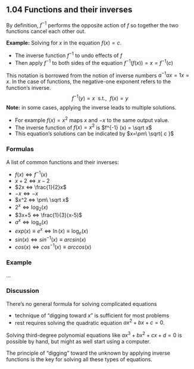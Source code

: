 ## 1.04 Functions and their inverses
By definition, $f^{-1}$ performs the opposite action of $f$ so together the two functions cancel each other out.

**Example:** Solving for $x$ in the equation $f(x) = c$. 
- The inverse function $f^{-1}$ to undo effects of $f$ 
- Then apply $f^{-1}$ to both sides of the equation $f^{-1}(f(x)) = x = f^{-1}(c)$

This notation is borrowed from the notion of inverse numbers $a^{-1}ax=1x=x$. In the case of functions, the negative-one exponent refers to the function’s inverse.
$$f^{−1}(y) = x\ \text{ s.t., }\ f(x) = y$$
**Note:** in some cases, applying the inverse leads to multiple solutions.
- For example $f(x) = x^2$ maps $x$ and $−x$ to the same output value.
- The inverse function of $f(x) = x^2$ is $f^{-1} (x) = \sqrt x$
- This equation’s solutions can be indicated by $x=\pm\ \sqrt{ c }$
### Formulas
A list of common functions and their inverses:
- $f(x) ⇔ f^{-1}(x)$
- $x+2 ⇔ x - 2$
- $2x ⇔ \frac{1}{2}x$
-  $-x ⇔ -x$
- $x^2 ⇔ \pm\ \sqrt x$
- $2^x ⇔ \log_{2} (x)$
- $3x+5 ⇔ \frac{1}{3}(x-5)$
- $a^x ⇔ \log_a(x)$
- $exp(x) \equiv e^x ⇔ \ln(x) \equiv \log_{e}(x)$ 
- $sin(x) ⇔ sin^{-1}(x) \equiv arcsin(x)$
- $cos(x) ⇔ cos^{-1}(x) \equiv arccos(x)$
### Example
$...$
### Discussion
There’s no general formula for solving complicated equations
- technique of “digging toward $x$” is sufficient for most problems
- rest requires solving the quadratic equation $ax^2 + bx + c = 0$.

Solving third-degree polynomial equations like $ax^3 + bx^2 + cx + d = 0$ is possible by hand, but might as well start using a computer.

The principle of “digging” toward the unknown by applying inverse functions is the key for solving all these types of equations.